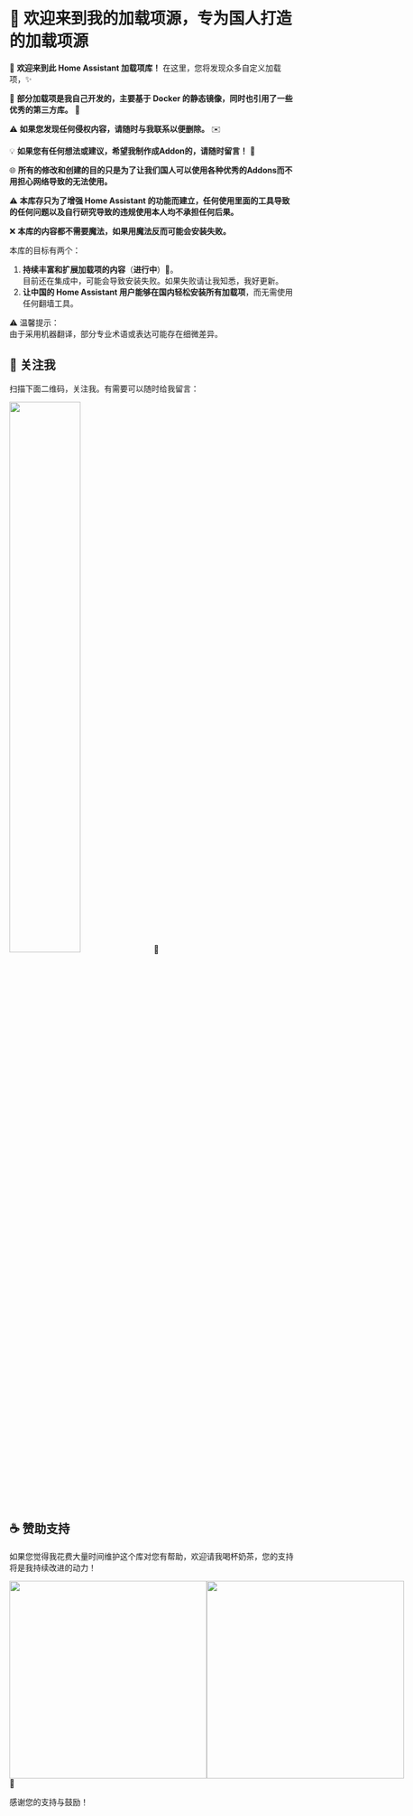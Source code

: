 # 🔔 欢迎来到我的加载项源，专为国人打造的加载项源


🎉 **欢迎来到此 Home Assistant 加载项库！** 在这里，您将发现众多自定义加载项，✨  

🔧 **部分加载项是我自己开发的，主要基于 Docker 的静态镜像，同时也引用了一些优秀的第三方库。** 🐳  

⚠️ **如果您发现任何侵权内容，请随时与我联系以便删除。** ✉️  

💡 **如果您有任何想法或建议，希望我制作成Addon的，请随时留言！** 💬  

🌐 **所有的修改和创建的目的只是为了让我们国人可以使用各种优秀的Addons而不用担心网络导致的无法使用。**  

⚠️ **本库存只为了增强 Home Assistant 的功能而建立，任何使用里面的工具导致的任何问题以及自行研究导致的违规使用本人均不承担任何后果。**  

❌ **本库的内容都不需要魔法，如果用魔法反而可能会安装失败。**  

本库的目标有两个：
1. **持续丰富和扩展加载项的内容**（**进行中**）🔧。  
   目前还在集成中，可能会导致安装失败。如果失败请让我知悉，我好更新。
2. **让中国的 Home Assistant 用户能够在国内轻松安装所有加载项**，而无需使用任何翻墙工具。  

⚠️ 温馨提示：  
  由于采用机器翻译，部分专业术语或表达可能存在细微差异。

## 📱 关注我

扫描下面二维码，关注我。有需要可以随时给我留言：

<img src="https://gitee.com/desmond_GT/hassio-addons/raw/main/WeChat_QRCode.png" width="50%" /> 📲

## ☕ 赞助支持

如果您觉得我花费大量时间维护这个库对您有帮助，欢迎请我喝杯奶茶，您的支持将是我持续改进的动力！

<div style="display: flex; justify-content: space-between;">
  <img src="https://gitee.com/desmond_GT/hassio-addons/raw/main/1_readme/Ali_Pay.jpg" height="350px" />
  <img src="https://gitee.com/desmond_GT/hassio-addons/raw/main/1_readme/WeChat_Pay.jpg" height="350px" />
</div> 💖

感谢您的支持与鼓励！


